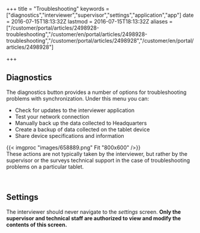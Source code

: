 ﻿+++
title = "Troubleshooting"
keywords = ["diagnostics","interviewer","supervisor","settings","application","app"]
date = 2016-07-15T18:13:32Z
lastmod = 2016-07-15T18:13:32Z
aliases = ["/customer/portal/articles/2498928-troubleshooting","/customer/en/portal/articles/2498928-troubleshooting","/customer/portal/articles/2498928","/customer/en/portal/articles/2498928"]

+++

Diagnostics
-----------

  
The diagnostics button provides a number of options for troubleshooting
problems with synchronization. Under this menu you can:

-   Check for updates to the interviewer application
-   Test your network connection
-   Manually back up the data collected to Headquarters
-   Create a backup of data collected on the tablet device
-   Share device specifications and information   

  
{{< imgproc "images/658889.png" Fit "800x600" />}}  
These actions are not typically taken by the interviewer, but rather by
the supervisor or the surveys technical support in the case of
troubleshooting problems on a particular tablet.  
  
  
 

Settings
--------

  
The interviewer should never navigate to the *settings* screen. **Only
the supervisor and technical staff are authorized to view and modify the
contents of this screen.**

